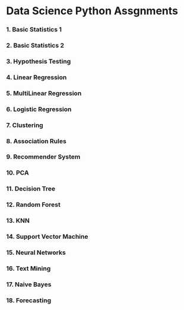 # Data Science Python Assgnments

### 1. Basic Statistics 1
### 2. Basic Statistics 2
### 3. Hypothesis Testing
### 4. Linear Regression
### 5. MultiLinear Regression 
### 6. Logistic Regression
### 7. Clustering
### 8. Association Rules
### 9. Recommender System
### 10. PCA
### 11. Decision Tree
### 12. Random Forest
### 13. KNN
### 14. Support Vector Machine
### 15. Neural Networks
### 16. Text Mining
### 17. Naive Bayes
### 18. Forecasting
